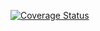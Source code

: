 [![Coverage Status](https://coveralls.io/repos/github/jakobmoellerdev/splitsmart/badge.svg)](https://coveralls.io/github/jakobmoellerdev/splitsmart)